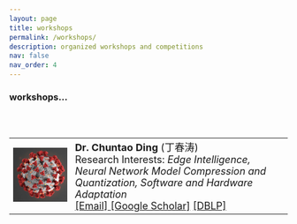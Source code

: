 ```yaml
---
layout: page
title: workshops
permalink: /workshops/
description: organized workshops and competitions
nav: false
nav_order: 4
---
```



### workshops...

<br>
<br>


<!-- Principal Investigator -->
<table rules="none" id="clickable-table" style="cursor: pointer;">
  <tr>
    <td width="180">
      <img src="/assets/img/science5.png" width="150" />
    </td>
    <td width="600">
      <font size="4">
        <b>Dr. Chuntao Ding</b> (丁春涛)<br />
        Research Interests: <i>Edge Intelligence, Neural Network Model Compression and Quantization, Software and Hardware Adaptation</i> <br />
        <a href="mailto:chuntaoding@163.com">[Email] </a>
        <a href="https://scholar.google.com/citations?user=MVlO39QAAAAJ&hl=zh-CN&oi=ao">[Google Scholar]</a>
        <a href="https://dblp.org/pid/150/4003.html">[DBLP] </a>
      </font>
    </td>
  </tr>
</table>

<!-- JavaScript to handle the click event -->
<script>
  document.getElementById("clickable-table").addEventListener("click", function() {
    window.location.href = "https://www.google.com";
  });
</script>

<!-- Style for hover effect -->
<style>
  #clickable-table:hover {
    background-color: #f0f0f0; /* Light gray background on hover */
    transition: background-color 0.3s;
  }
  
  #clickable-table:hover font, #clickable-table:hover td {
    color: #0073e6; /* Change text color on hover */
  }
</style>











